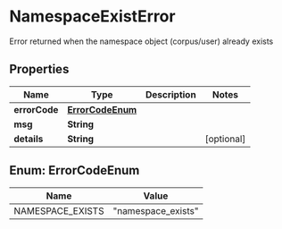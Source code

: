

# NamespaceExistError

Error returned when the namespace object (corpus/user) already exists

## Properties

| Name | Type | Description | Notes |
|------------ | ------------- | ------------- | -------------|
|**errorCode** | [**ErrorCodeEnum**](#ErrorCodeEnum) |  |  |
|**msg** | **String** |  |  |
|**details** | **String** |  |  [optional] |



## Enum: ErrorCodeEnum

| Name | Value |
|---- | -----|
| NAMESPACE_EXISTS | &quot;namespace_exists&quot; |



